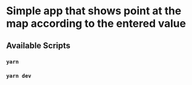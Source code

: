 # Simple app that shows point at the map according to the entered value

## Available Scripts

### `yarn`

### `yarn dev`
